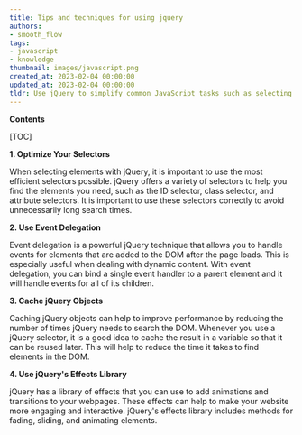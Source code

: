 ```yaml
---
title: Tips and techniques for using jquery
authors:
- smooth_flow
tags:
- javascript
- knowledge
thumbnail: images/javascript.png
created_at: 2023-02-04 00:00:00
updated_at: 2023-02-04 00:00:00
tldr: Use jQuery to simplify common JavaScript tasks such as selecting elements, manipulating the DOM, event handling, and AJAX requests.
---
```


**Contents**

[TOC]

**1. Optimize Your Selectors**

When selecting elements with jQuery, it is important to use the most efficient selectors possible. jQuery offers a variety of selectors to help you find the elements you need, such as the ID selector, class selector, and attribute selectors. It is important to use these selectors correctly to avoid unnecessarily long search times.

**2. Use Event Delegation**

Event delegation is a powerful jQuery technique that allows you to handle events for elements that are added to the DOM after the page loads. This is especially useful when dealing with dynamic content. With event delegation, you can bind a single event handler to a parent element and it will handle events for all of its children.

**3. Cache jQuery Objects**

Caching jQuery objects can help to improve performance by reducing the number of times jQuery needs to search the DOM. Whenever you use a jQuery selector, it is a good idea to cache the result in a variable so that it can be reused later. This will help to reduce the time it takes to find elements in the DOM.

**4. Use jQuery's Effects Library**

jQuery has a library of effects that you can use to add animations and transitions to your webpages. These effects can help to make your website more engaging and interactive. jQuery's effects library includes methods for fading, sliding, and animating elements.
